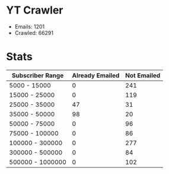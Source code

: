 # YT Crawler
- Emails: 1201
- Crawled: 66291

# Stats
| Subscriber Range  | Already Emailed | Not Emailed |
|-------|-------|-------|
| 5000 - 15000 | 0 | 241 |
| 15000 - 25000 | 0 | 119 |
| 25000 - 35000 | 47 | 31 |
| 35000 - 50000 | 98 | 20 |
| 50000 - 75000 | 0 | 96 |
| 75000 - 100000 | 0 | 86 |
| 100000 - 300000 | 0 | 277 |
| 300000 - 500000 | 0 | 84 |
| 500000 - 1000000 | 0 | 102 |
